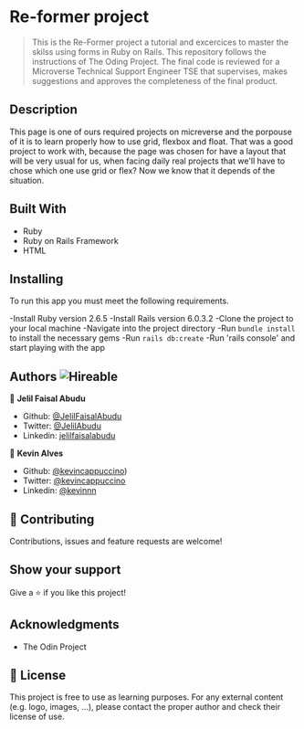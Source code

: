# Re-former project

> This is the Re-Former project a tutorial and excercices to master the skilss using forms in Ruby on Rails. This repository follows the instructions of The Oding Project. The final code is reviewed for a Microverse Technical Support Engineer TSE that supervises, makes suggestions and approves the completeness of the final product.


## Description

 This page is one of ours required projects on micreverse and the porpouse of it is to learn properly how to use grid, flexbox and float. That was a good project to work with, because the page was chosen for have a layout that will be very usual for us, when facing daily real projects that we'll have to chose which one use grid or flex? Now we know that it depends of the situation.

## Built With

- Ruby
- Ruby on Rails Framework
- HTML


## Installing

To run this app you must meet the following requirements.

-Install Ruby version 2.6.5
-Install Rails version 6.0.3.2
-Clone the project to your local machine
-Navigate into the project directory
-Run `bundle install` to install the necessary gems
-Run `rails db:create`
-Run 'rails console' and start playing with the app

## Authors ![Hireable](https://img.shields.io/badge/HIREABLE-YES-yellowgreen&?style=for-the-badge)

👤 **Jelil Faisal Abudu**

- Github: [@JelilFaisalAbudu](https://github.com/JelilFaisalAbudu)
- Twitter: [@JelilAbudu](https://twitter.com/jelilabudu)
- Linkedin: [jelilfaisalabudu](https://linkedin.com/in/jelilfaisalabudu)

👤 **Kevin Alves**
- Github: [@kevincappuccino](https://github.com/kevincappuccino))
- Twitter: [@kevincappuccino](twitter.com/kevincappuccino)
- Linkedin: [@kevinnn](https://linkedin.com/in/kevinnn)

## 🤝 Contributing

Contributions, issues and feature requests are welcome!


## Show your support

Give a ⭐️ if you like this project!

## Acknowledgments

- The Odin Project

## 📝 License

This project is free to use as learning purposes. For any external content (e.g. logo, images, ...), please contact the proper author and check their license of use.
